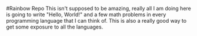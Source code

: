 #Rainbow Repo
This isn't supposed to be amazing, really all I am doing here is going to write "Hello, World!" and a few math problems in every programming language that I can think of.
This is also a really good way to get some exposure to all the languages.
